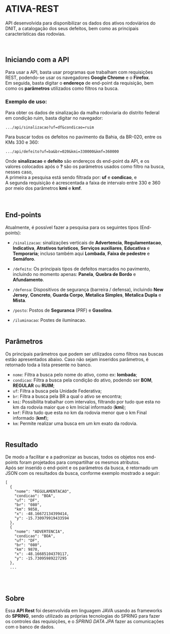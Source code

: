 # ATIVA-REST
API desenvolvida para disponibilizar os dados dos ativos rodoviários do DNIT, a catalogação dos seus defeitos, bem como as principais características das rodovias.

<br>

## Iniciando com a API
Para usar a API, basta usar programas que trabalham com requisições REST, podendo-se usar os navegadores **Google Chrome** e o **Firefox**.<br/>
Em seguida, basta digitar o **endereço** de end-point da requisição, bem como os **parâmetros** utilizados como filtros na busca.
<br/>

### Exemplo de uso:
Para obter os dados de sinalização da malha rodoviaria do distrito federal em condição ruim, basta digitar no navegador:
```
.../api/sinalizacao?uf=df&condicao=ruim
```
Para buscar todos os defeitos no pavimento da Bahia, da BR-020, entre os KMs 330 e 360:
```
.../api/defeito?uf=ba&br=020&kmi=330000&kmf=360000
```
Onde **sinalizacao** e **defeito** são endereços ds end-point da API, e os valores colocados após o **?** são os parâmetros usados como filtro na busca, nesses caso, <br/> A primeira a pesquisa está sendo filtrada por: **uf** e **condicao**, e <br/> A segunda requisição é acrescentada a faixa de intervalo entre 330 e 360 por meio dos parâmetros **kmi** e **kmf**.<br/>
<br/><br/>

## End-points 
Atualmente, é possível fazer a pesquisa para os seguintes tipos (End-points):
* `/sinalizacao`: sinalizações verticais de **Advertencia**, **Regulamentacao**, **Indicativa**, **Atrativos turisticos**, **Serviços auxiliares**, **Educativa** e **Temporaria**; incluso também aqui **Lombada**, **Faixa de pedestre** e **Semáforo**.

* `/defeito`: Os principais tipos de defeitos marcados no pavimento, incluindo no momento apenas: **Panela**, **Quebra de Bordo** e **Afundamento**.

* `/defensa`: Dispositivos de segurança (barreira / defensa), incluindo  **New Jersey**, **Concreto**, **Guarda Corpo**, **Metalica Simples**, **Metalica Dupla** e **Mista**.

* `/posto`: Postos de **Seguranca** (PRF) e **Gasolina**.

* `/iluminacao`: Postes de iluminacao.
<br/><br/>

## Parâmetros 
Os principais parâmetros que podem ser utilizados como filtros nas buscas estão apresentados abaixo. Caso não sejam inseridos parâmetros, é retornado toda a lista presente no banco.

* `nome`: Filtra a busca pelo nome do ativo, como ex: **lombada**;
* `condicao`: Filtra a busca pela condição do ativo, podendo ser **BOM**, **REGULAR** ou **RUIM**;
* `uf`: Filtra a busca pela Unidade Federativa;
* `br`: Filtra a busca pela BR a qual o ativo se encontra;
* `kmi`: Possibilita trabalhar com intervalos, filtrando por tudo que esta no km da rodovia maior que o km Inicial informado (**kmi**);
* `kmf`: Filtra tudo que esta no km da rodovia menor que o km Final informado (**kmf**);
* `km`: Permite realizar uma busca em um km exato da rodovia.
<br/><br/>


## Resultado 
De modo a facilitar e a padronizar as buscas, todos os objetos nos end-points foram projetados para compartilhar os mesmos atributos.<br/>
Após ser inserido o end-point e os parâmetros da busca, é retornado um JSON com os resultados da busca, conforme exemplo mostrado a seguir:
```
[
  {
    "nome": "REGULAMENTACAO",
    "condicao": "BOA",
    "uf": "DF",
    "br": "080",
    "km": 9858,
    "x": -48.16672134399414,
    "y": -15.730979919433594
  },
  {
    "nome": "ADVERTENCIA",
    "condicao": "BOA",
    "uf": "DF",
    "br": "080",
    "km": 9870,
    "x": -48.16685104370117,
    "y": -15.73095989227295
  },
  ...
```

<br/><br/>

## Sobre
Essa **API Rest** foi desenvolvida em linguagem JAVA usando as frameworks do **SPRING**, sendo utilizado as próprias tecnologias do SPRING 
para fazer os controles das requisições, e o *SPRING DATA JPA* fazer as comunicações com o banco de dados. <br/>
